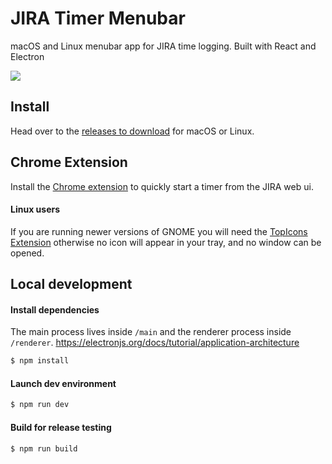 # JIRA Timer Menubar

macOS and Linux menubar app for JIRA time logging. Built with React and Electron

<img src="/static/demo.gif?raw=true">

## Install

Head over to the [releases to download](https://github.com/alexcroox/jira-timer-menubar/releases/latest) for macOS or Linux.

## Chrome Extension

Install the [Chrome extension](https://github.com/alexcroox/jira-timer-menubar-chrome-extension) to quickly start a timer from the JIRA web ui.

#### Linux users

If you are running newer versions of GNOME you will need the 
[TopIcons Extension](https://extensions.gnome.org/extension/495/topicons/)
otherwise no icon will appear in your tray, and no window can be opened.

## Local development

#### Install dependencies

The main process lives inside `/main` and the renderer process inside `/renderer`. https://electronjs.org/docs/tutorial/application-architecture

```bash
$ npm install
```

#### Launch dev environment

```bash
$ npm run dev
```

#### Build for release testing

```bash
$ npm run build
```
